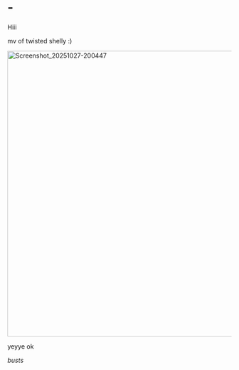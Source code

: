 # -
Hiii






mv of twisted shelly :) 

<img width="720" height="642" alt="Screenshot_20251027-200447" src="https://github.com/user-attachments/assets/2031d493-f025-46a0-9448-0c586791d5be" />



yeyye ok 





*busts*
